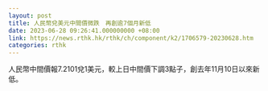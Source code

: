 ```yaml
---
layout: post
title: 人民幣兌美元中間價微跌　再創逾7個月新低
date: 2023-06-28 09:26:41.000000000 +08:00
link: https://news.rthk.hk/rthk/ch/component/k2/1706579-20230628.htm
categories: rthk
---
```


人民幣中間價報7.2101兌1美元，較上日中間價下調3點子，創去年11月10日以來新低。
